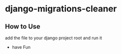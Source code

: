 # django-migrations-cleaner
## How to Use
add the file to your django project root and run it
- have Fun
